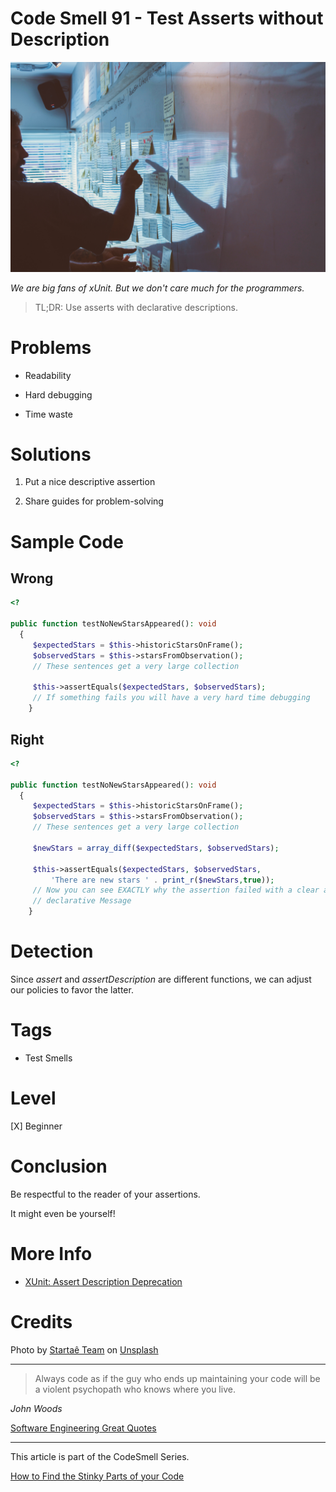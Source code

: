 # Code Smell 91 - Test Asserts without Description

![Code Smell 91 - Test Asserts without Description](Code%20Smell%2091%20-%20Test%20Asserts%20without%20Description.jpg)

*We are big fans of xUnit. But we don't care much for the programmers.*

> TL;DR: Use asserts with declarative descriptions.

# Problems

- Readability

- Hard debugging

- Time waste

# Solutions

1. Put a nice descriptive assertion

2. Share guides for problem-solving

# Sample Code

## Wrong

<!-- [Gist Url](https://gist.github.com/mcsee/4edc85bb65bc9a70d11706086e0fab99) -->

```php
<?

public function testNoNewStarsAppeared(): void
  {
     $expectedStars = $this->historicStarsOnFrame();
     $observedStars = $this->starsFromObservation();
     // These sentences get a very large collection
  
     $this->assertEquals($expectedStars, $observedStars);
     // If something fails you will have a very hard time debugging
    }
```

## Right

<!-- [Gist Url](https://gist.github.com/mcsee/72a551eb26d02f1480142e9cd41a5ca7) -->

```php
<?

public function testNoNewStarsAppeared(): void
  {
     $expectedStars = $this->historicStarsOnFrame();
     $observedStars = $this->starsFromObservation();
     // These sentences get a very large collection
  
     $newStars = array_diff($expectedStars, $observedStars);
  
     $this->assertEquals($expectedStars, $observedStars,
         'There are new stars ' . print_r($newStars,true));
     // Now you can see EXACTLY why the assertion failed with a clear and
     // declarative Message
    }
```

# Detection

Since *assert* and *assertDescription* are different functions, we can adjust our policies to favor the latter.

# Tags

- Test Smells

# Level

[X] Beginner

# Conclusion

Be respectful to the reader of your assertions.

It might even be yourself!

# More Info

- [XUnit: Assert Description Deprecation](https://github.com/xunit/xunit/issues/350)

# Credits

Photo by [Startaê Team](https://unsplash.com/@startaeteam) on [Unsplash](https://unsplash.com/s/photos/dialogue)  

* * *

> Always code as if the guy who ends up maintaining your code will be a violent psychopath who knows where you live.

_John Woods_

[Software Engineering Great Quotes](https://github.com/mcsee/Software-Design-Articles/tree/main/Articles/Quotes/Software%20Engineering%20Great%20Quotes/readme.md)

* * *

This article is part of the CodeSmell Series.

[How to Find the Stinky Parts of your Code](https://github.com/mcsee/Software-Design-Articles/tree/main/Articles/Code%20Smells/How%20to%20Find%20the%20Stinky%20parts%20of%20your%20Code/readme.md)